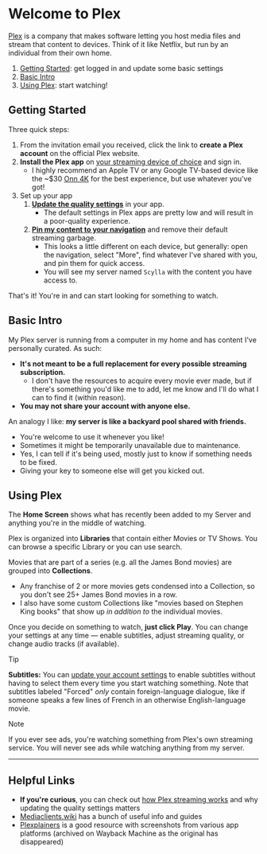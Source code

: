 # Welcome to Plex

[Plex](https://www.plex.tv/) is a company that makes software letting you host media files and stream that content to devices. Think of it like Netflix, but run by an individual from their own home.

1. [Getting Started](#getting-started): get logged in and update some basic settings
2. [Basic Intro](#basic-intro)
3. [Using Plex](#using-plex): start watching!

## Getting Started

Three quick steps:

1. From the invitation email you received, click the link to **create a Plex account** on the official Plex website.
2. **Install the Plex app** on [your streaming device of choice](https://www.plex.tv/apps-devices/) and sign in.
   * I highly recommend an Apple TV or any Google TV-based device like the ~$30 [Onn 4K](https://www.amazon.com/dp/B0B75QMC7X) for the best experience, but use whatever you've got!
3. Set up your app
   1. **[Update the quality settings](Guides/QualitySettings.md)** in your app.
      * The default settings in Plex apps are pretty low and will result in a poor-quality experience.
   2. **[Pin my content to your navigation](https://support.plex.tv/articles/customizing-the-apps/#toc-0)** and remove their default streaming garbage.
      * This looks a little different on each device, but generally: open the navigation, select "More", find whatever I've shared with you, and pin them for quick access.
      * You will see my server named `Scylla` with the content you have access to.

That's it! You're in and can start looking for something to watch.

## Basic Intro
My Plex server is running from a computer in my home and has content I've personally curated. As such:

* **It's not meant to be a full replacement for every possible streaming subscription.**
  * I don't have the resources to acquire every movie ever made, but if there's something you'd like me to add, let me know and I'll do what I can to find it (within reason).
* **You may not share your account with anyone else.**

An analogy I like: **my server is like a backyard pool shared with friends.**
* You're welcome to use it whenever you like!
* Sometimes it might be temporarily unavailable due to maintenance.
* Yes, I can tell if it's being used, mostly just to know if something needs to be fixed.
* Giving your key to someone else will get you kicked out.

## Using Plex
The **Home Screen** shows what has recently been added to my Server and anything you're in the middle of watching.

Plex is organized into **Libraries** that contain either Movies or TV Shows. You can browse a specific Library or you can use search.

Movies that are part of a series (e.g. all the James Bond movies) are grouped into **Collections**.
  * Any franchise of 2 or more movies gets condensed into a Collection, so you don't see 25+ James Bond movies in a row.
  * I also have some custom Collections like "movies based on Stephen King books" that show up _in addition to_ the individual movies.

Once you decide on something to watch, **just click Play**. You can change your settings at any time — enable subtitles, adjust streaming quality, or change audio tracks (if available).

> [!TIP]
> **Subtitles:** You can [update your account settings](Guides/AccountSettings.md) to enable subtitles without having to select them every time you start watching something.
> Note that subtitles labeled "Forced" _only_ contain foreign-language dialogue, like if someone speaks a few lines of French in an otherwise English-language movie.


> [!NOTE]
> If you ever see ads, you're watching something from Plex's own streaming service. You will never see ads while watching anything from my server.

-----

## Helpful Links
* **If you're curious**, you can check out [how Plex streaming works](Guides/HowItWorks.md) and why updating the quality settings matters
* [Mediaclients.wiki](https://mediaclients.wiki/en/Plex) has a bunch of useful info and guides
* [Plexplainers](https://web.archive.org/web/20250317201942/http://plxplainers.xyz/) is a good resource with screenshots from various app platforms (archived on Wayback Machine as the original has disappeared)

